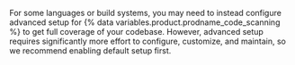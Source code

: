 For some languages or build systems, you may need to instead configure advanced setup for {% data variables.product.prodname_code_scanning %} to get full coverage of your codebase. However, advanced setup requires significantly more effort to configure, customize, and maintain, so we recommend enabling default setup first.
